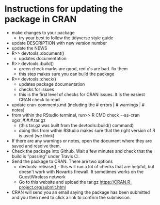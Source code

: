 # Instructions for updating the package in CRAN

* make changes to your package
  * try your best to follow the tidyverse style guide
* update DESCRIPTION with new version number
* update the NEWS
* R>> devtools::document()
  * updates documentation
* R>> devtools::build()
  * green check marks are good, red x's are bad.  fix them
  * this step makes sure you can build the package
* R>> devtools::check()
  * updates package documentation
  * checks for issues
  * this is the first level of checks for CRAN issues.  It is the easiest CRAN check to read
* update cran-comments.md (including the # errors | # warnings | # notes)
* from within the RStudio terminal, run>> R CMD check --as-cran xgxr_#.#.#.tar.gz
  * (this tar.gz was built from the devtools::build() command)
  * doing this from within RStudio makes sure that the right version of R is used (we think)
* If there are any warnings or notes, open the document where they are saved and resolve them.
* Check the package into Github.  Wait a few minutes and check that the build is "passing" under Travis CI.
* Send the package to CRAN.  There are two options
  * devtools::release() - this will run a lot of checks that are helpful, but doesn't work with Novartis firewall.  It sometimes works on the GuestWireless network
  * Go to this website and upload the tar.gz https://CRAN.R-project.org/submit.html
* CRAN will send you an email saying the package has been submitted and you then need to click a link to confirm the submission.
